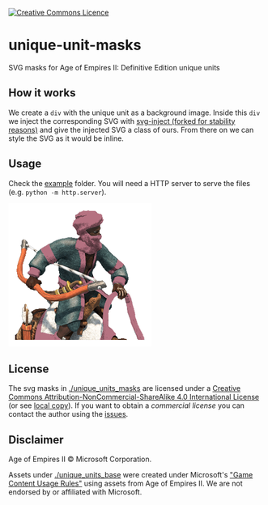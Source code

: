 <a rel="license" href="http://creativecommons.org/licenses/by-nc-sa/4.0/"><img alt="Creative Commons Licence" style="border-width:0" src="https://upload.wikimedia.org/wikipedia/commons/1/12/Cc-by-nc-sa_icon.svg" /></a><br />

# unique-unit-masks 

SVG masks for Age of Empires II: Definitive Edition unique units

## How it works

We create a `div` with the unique unit as a background image. Inside this `div` we inject the corresponding SVG with [svg-inject (forked for stability reasons)](https://github.com/transparencies/svg-inject) and give the injected SVG a class of ours. From there on we can style the SVG as it would be inline.

## Usage

Check the [example](./example) folder. You will need a HTTP server to serve the files (e.g. `python -m http.server`).

![Example image for colouring Berbers unique unit](./docs/example.png)

## License

The svg masks in [./unique_units_masks](./unique_units_masks) are licensed under a <a rel="license" href="http://creativecommons.org/licenses/by-nc-sa/4.0/">Creative Commons Attribution-NonCommercial-ShareAlike 4.0 International License</a> (or see [local copy](./License.md)). If you want to obtain a *commercial license* you can contact the author using the [issues](https://github.com/transparencies/unique-unit-masks/issues).

## Disclaimer

Age of Empires II © Microsoft Corporation.

Assets under [./unique_units_base](./unique_units_base) were created under Microsoft's ["Game Content Usage Rules"](https://www.xbox.com/en-us/developers/rules) using assets from Age of Empires II. We are not endorsed by or affiliated with Microsoft.
